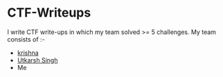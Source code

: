 # CTF-Writeups

I write CTF write-ups in which my team solved >= 5 challenges.
My team consists of :-

- [krishna](https://github.com/lordlabuckdas)
- [Utkarsh Singh](https://github.com/7phalange7)
- Me
